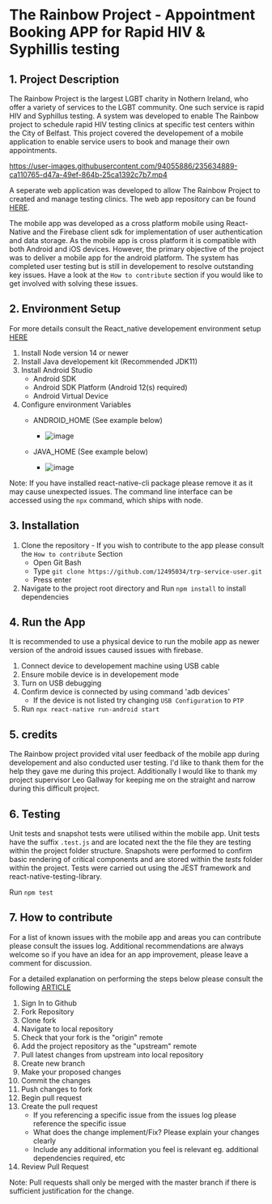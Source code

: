 # The Rainbow Project - Appointment Booking APP for Rapid HIV & Syphillis testing
## 1. Project Description
The Rainbow Project is the largest LGBT charity in Nothern Ireland, who offer a variety of services to the LGBT community. One such service is rapid HIV and Syphillus testing. A system was developed to enable The Rainbow project to schedule rapid HIV testing clinics at specific test centers within the City of Belfast. This project covered the developement of a mobile application to enable service users to book and manage their own appointments. 




https://user-images.githubusercontent.com/94055886/235634889-ca110765-d47a-49ef-864b-25ca1392c7b7.mp4




A seperate web application was developed to allow The Rainbow Project to created and manage testing clinics. The web app repository can be found [HERE](https://github.com/12495034/trp-serviceprovider_2).

The mobile app was developed as a cross platform mobile using React-Native and the Firebase client sdk for implementation of user authentication and data storage. As the mobile app is cross platform it is compatible with both Android and iOS devices. However, the primary objective of the project was to deliver a mobile app for the android platform. The system has completed user testing but is still in developement to resolve outstanding key issues. Have a look at the `How to contribute` section if you would like to get involved with solving these issues. 

## 2. Environment Setup

For more details consult the React_native developement environment setup [HERE](https://reactnative.dev/docs/0.70/environment-setup)

1. Install Node version 14 or newer
2. Install Java developement kit (Recommended JDK11)
3. Install Android Studio
   - Android SDK
   - Android SDK Platform (Android 12(s) required)
   - Android Virtual Device
4. Configure environment Variables
   - ANDROID_HOME (See example below)
     - ![image](https://user-images.githubusercontent.com/94055886/235624440-4907219a-ac71-4ae7-8588-59b7bafe6ab5.png)

   - JAVA_HOME (See example below)
     - ![image](https://user-images.githubusercontent.com/94055886/235624623-8469bcd2-a473-4d05-aec6-32e5b9f0d9c2.png)

Note: If you have installed react-native-cli package please remove it as it may cause unexpected issues. The command line interface can be accessed using the `npx` command, which ships with node.
     
## 3. Installation

1. Clone the repository - If you wish to contribute to the app please consult the `How to contribute` Section
   - Open Git Bash
   - Type `git clone https://github.com/12495034/trp-service-user.git`
   - Press enter
2. Navigate to the project root directory and Run `npm install` to install dependencies

## 4. Run the App
It is recommended to use a physical device to run the mobile app as newer version of the android issues caused issues with firebase.

1. Connect device to developement machine using USB cable
2. Ensure mobile device is in developement mode
3. Turn on USB debugging
4. Confirm device is connected by using command 'adb devices'
   - If the device is not listed try changing `USB Configuration` to `PTP`
2. Run `npx react-native run-android start`

## 5. credits
The Rainbow project provided vital user feedback of the mobile app during developement and also conducted user testing. I'd like to thank them for the help they gave me during this project. Additionally I would like to thank my project supervisor Leo Gallway for keeping me on the straight and narrow during this difficult project.

## 6. Testing

Unit tests and snapshot tests were utilised within the mobile app. Unit tests have the suffix `.test.js` and are located next the the file they are testing within the project folder structure. Snapshots were performed to confirm basic rendering of critical components and are stored within the _tests_ folder within the project. Tests were carried out using the JEST framework and react-native-testing-library.

Run `npm test`

## 7. How to contribute
For a list of known issues with the mobile app and areas you can contribute please consult the issues log. Additional recommendations are always welcome so if you have an idea for an app improvement, please leave a comment for discussion.

For a detailed explanation on performing the steps below please consult the following [ARTICLE](https://www.dataschool.io/how-to-contribute-on-github/)

1. Sign In to Github
2. Fork Repository
3. Clone fork
4. Navigate to local repository
5. Check that your fork is the "origin" remote
6. Add the project repository as the "upstream" remote
7. Pull latest changes from upstream into local repository
8. Create new branch
9. Make your proposed changes
10. Commit the changes
11. Push changes to fork
12. Begin pull request
13. Create the pull request 
    - If you referencing a specific issue from the issues log please reference the specific issue
    - What does the change implement/Fix? Please explain your changes clearly
    - Include any additional information you feel is relevant eg. additional dependencies required, etc
14. Review Pull Request

Note: Pull requests shall only be merged with the master branch if there is sufficient justification for the change.
